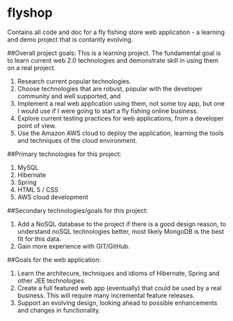 flyshop
=======

Contains all code and doc for a fly fishing store web application - a learning and demo project that is contantly evolving.

##Overall project goals:
This is a learning project.  The fundamental goal is to learn current web 2.0 technologies and demonstrate skill in using them on a real project.

1.  Research current popular technologies.
2.  Choose technologies that are robust, popular with the developer community and well supported, and 
3.  Implement a real web application using them, not some toy app, but one I would use if I were going to start a fly fishing online business.
4.  Explore current testing practices for web applications, from a developer point of view.
5.  Use the Amazon AWS cloud to deploy the application, learning the tools and techniques of the cloud environment.

##Primary technologies for this project:
1.  MySQL
2.  Hibernate
3.  Spring
4.  HTML 5 /  CSS
5.  AWS cloud development

##Secondary technologies/goals for this project:
1. Add a NoSQL database to the project if there is a good design reason, to understand noSQL technologies better, most likely MongoDB is the best fit for this data.
2. Gain more experience with GIT/GitHub.

##Goals for the web application:
1.  Learn the architecure, techniques and idioms of Hibernate, Spring and other JEE technologies.
2.  Create a full featured web app (eventually) that could be used by a real business.  This will require many incremental feature releases.
3.  Support an evolving design, looking ahead to possible enhancements and changes in functionality.
